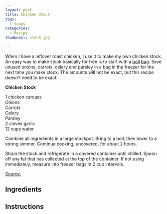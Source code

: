 ```yaml
---
layout: post
title: Chicken Stock
tags:
  - Soups
categories:
  - Recipe
thumbnail: stock.jpg

---
```


When I have a leftover roast chicken, I use it to make my own chicken stock. An easy way to make stock basically for free is to start with a [boil](http://donnafreedman.com/2014/10/10/boiling-bag/) [bag](http://www.thesimpledollar.com/turning-kitchen-waste-into-something-sublime/). Save unused onions, carrots, celery and parsley in a bag in the freezer for the next time you make stock. The amounts will not be exact, but this recipe doesn't need to be exact.  
  
  
  
**Chicken Stock**  
  
1 chicken carcass  
Onions  
Carrots  
Celery  
Parsley  
2 cloves garlic  
12 cups water  
  
Combine all ingredients in a large stockpot. Bring to a boil, then lower to a strong simmer. Continue cooking, uncovered, for about 2 hours.  
  
Strain the stock and refrigerate in a covered container until chilled. Spoon off any fat that has collected at the top of the container. If not using immediately, measure into freezer bags in 2 cup intervals.  
  
[Source.](http://www.seriouseats.com/recipes/2014/10/best-rich-easy-white-chicken-stock-recipe.html)

## Ingredients



## Instructions







